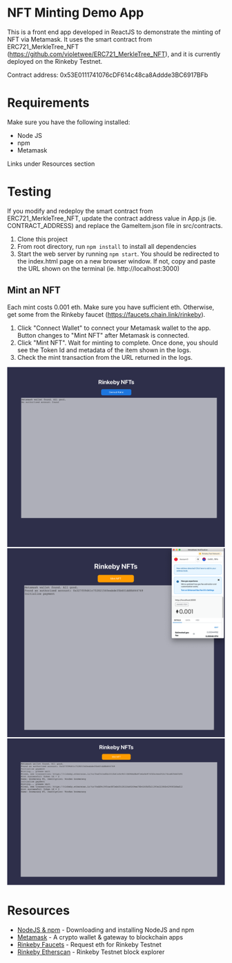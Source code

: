 # NFT Minting Demo App

This is a front end app developed in ReactJS to demonstrate the minting of NFT via Metamask.
It uses the smart contract from ERC721_MerkleTree_NFT (https://github.com/violetwee/ERC721_MerkleTree_NFT), and it is currently deployed on the Rinkeby Testnet.

Contract address: 0x53E0111741076cDF614c48ca8Addde3BC6917BFb

# Requirements

Make sure you have the following installed:

- Node JS
- npm
- Metamask

Links under Resources section

# Testing

If you modify and redeploy the smart contract from ERC721_MerkleTree_NFT, update the contract address value in App.js (ie. CONTRACT_ADDRESS) and replace the GameItem.json file in src/contracts.

1. Clone this project
2. From root directory, run `npm install` to install all dependencies
3. Start the web server by running `npm start`. You should be redirected to the index.html page on a new browser window. If not, copy and paste the URL shown on the terminal (ie. http://localhost:3000)

## Mint an NFT

Each mint costs 0.001 eth. Make sure you have sufficient eth. Otherwise, get some from the Rinkeby faucet (https://faucets.chain.link/rinkeby).

1. Click "Connect Wallet" to connect your Metamask wallet to the app. Button changes to "Mint NFT" after Metamask is connected.
2. Click "Mint NFT". Wait for minting to complete. Once done, you should see the Token Id and metadata of the item shown in the logs.
3. Check the mint transaction from the URL returned in the logs.

<img src="https://github.com/violetwee/ERC721_MerkleTree_Frontend/blob/master/images/wallet_not_connected.png" width="800px" height="auto"/>
  
<img src="https://github.com/violetwee/ERC721_MerkleTree_Frontend/blob/master/images/metamask_prompt.png" width="800px" height="auto"/>

<img src="https://github.com/violetwee/ERC721_MerkleTree_Frontend/blob/master/images/mint_logs.png" width="800px" height="auto"/>

# Resources

- [NodeJS & npm](https://docs.npmjs.com/downloading-and-installing-node-js-and-npm) - Downloading and installing NodeJS and npm
- [Metamask](https://metamask.io/) - A crypto wallet & gateway to blockchain apps
- [Rinkeby Faucets](https://faucets.chain.link/rinkeby) - Request eth for Rinkeby Testnet
- [Rinkeby Etherscan](https://rinkeby.etherscan.io/) - Rinkeby Testnet block explorer
